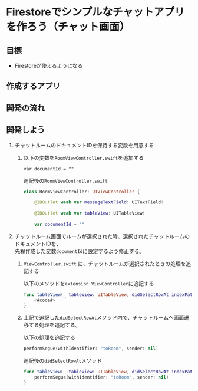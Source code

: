 # Firestoreでシンプルなチャットアプリを作ろう（チャット画面）

## 目標
- Firestoreが使えるようになる

## 作成するアプリ

## 開発の流れ

## 開発しよう
1. チャットルームのドキュメントIDを保持する変数を用意する

	1. 以下の変数を`RoomViewController.swift`を追加する

		```
		var documentId = ""
		```

		追記後の`RoomViewController.swift`

		```swift
		class RoomViewController: UIViewController {
		
			@IBOutlet weak var messageTextField: UITextField!
			
			@IBOutlet weak var tableView: UITableView!
			
			var documentId = ""
		```

2. チャットルーム画面でルームが選択された時、選択されたチャットルームのドキュメントIDを、  
先程作成した変数`documentId`に設定するよう修正する。

	1. `ViewController.swift` に、チャットルームが選択されたときの処理を追記する

		以下のメソッドを`extension ViewController`に追記する

		```swift
		func tableView(_ tableView: UITableView, didSelectRowAt indexPath: IndexPath) {
			<#code#>
		}
		```

	2. 上記で追記した`didSelectRowAt`メソッド内で、チャットルームへ画面遷移する処理を追記する。

		以下の処理を追記する

		```swift
		performSegue(withIdentifier: "toRoom", sender: nil)
		```

		追記後の`didSelectRowAt`メソッド

		```swift
		func tableView(_ tableView: UITableView, didSelectRowAt indexPath: IndexPath) {
			performSegue(withIdentifier: "toRoom", sender: nil)
		}
		```